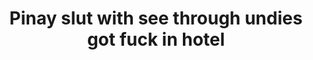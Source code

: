 ---
layout: post
title: Pinay slut with see through undies got fuck in hotel
duration: '21:08'
view: 282
rate: 2
video: 'https://flashservice.xvideos.com/embedframe/22874477'
category: 
 - beautiful
 - brunette
 - pinay-interracial
 - pinay
 - rough
 - wife
tags: 
 - booty
 - chinita
 - dila
 - doggystyle
 - fucked
 - gorgeous
 - hotel
 - ontop
 - pinay-sex
 - sucked
priority: 0.9
changefreq: daily
---